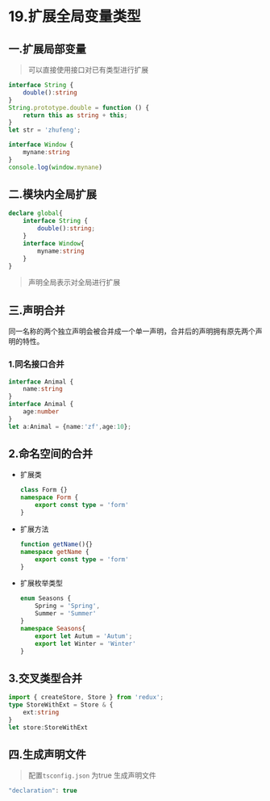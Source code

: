# 19.扩展全局变量类型

## 一.扩展局部变量

> 可以直接使用接口对已有类型进行扩展

```ts
interface String {
    double():string
}
String.prototype.double = function () {
    return this as string + this;
}
let str = 'zhufeng';
```

```ts
interface Window {
    mynane:string
}
console.log(window.mynane)
```

## 二.模块内全局扩展

```ts
declare global{
    interface String {
        double():string;
    }
    interface Window{
        myname:string
    }
}
```

> 声明全局表示对全局进行扩展

## 三.声明合并

同一名称的两个独立声明会被合并成一个单一声明，合并后的声明拥有原先两个声明的特性。

### 1.同名接口合并

```ts
interface Animal {
    name:string
}
interface Animal {
    age:number
}
let a:Animal = {name:'zf',age:10};
```

## 2.命名空间的合并

- 扩展类

  ```ts
  class Form {}
  namespace Form {
      export const type = 'form'
  }
  ```

- 扩展方法

  ```ts
  function getName(){}
  namespace getName {
      export const type = 'form'
  }
  ```

- 扩展枚举类型

  ```ts
  enum Seasons {
      Spring = 'Spring',
      Summer = 'Summer'
  }
  namespace Seasons{
      export let Autum = 'Autum';
      export let Winter = 'Winter'
  }
  ```

## 3.交叉类型合并

```ts
import { createStore, Store } from 'redux';
type StoreWithExt = Store & {
    ext:string
}
let store:StoreWithExt
```

## 四.生成声明文件

> 配置`tsconfig.json` 为true 生成声明文件

```ts
"declaration": true
```
